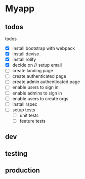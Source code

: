 # Myapp

## todos
todos
- [x] install bootstrap with webpack
- [x] install devise
- [x] install rolify
- [x] decide on // setup email
- [ ] create landing page
- [ ] create authenticated page
- [ ] create admin authenticated page
- [ ] enable users to sign in
- [ ] enable admins to sign in
- [ ] enable users to create orgs
- [ ] install rspec
- [ ] setup tests
  - [ ] unit tests
  - [ ] feature tests

## dev

## testing

## production
